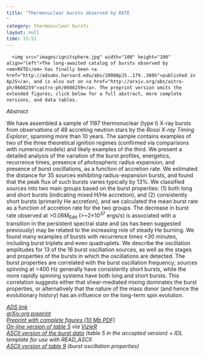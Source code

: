 ```yaml
---
title: "Thermonuclear bursts observed by RXTE
"
category: thermonuclear bursts
layout: null
time: 15:51
---
```

<!-- converted from blosxom format post using convert.pl dkg 22.1.2022 -->
<!-- created by convert.pl on Mon Jan 30 23:42:55 EST 2012 -->
<!-- converted from ../2006/08/thermonuclear-bursts-observed-by-rxte.html -->
<!-- Post timestamp Tuesday, August 15, 2006 11:51 PM -->
<!-- touch -t 200608152351 -->
<!-- Labels: 2006, 2008, papers, thermonuclear bursts -->
      <img src="images/ignitsphere.jpg" width="100" height="100" align="left">The long-awaited catalog of bursts observed by <em>RXTE</em> has finally been <a href="http://adsabs.harvard.edu/abs/2008ApJS..179..360G">published in ApJS</a>, and is also out on <a href="http://arxiv.org/abs/astro-ph/0608259">astro-ph/0608259</a>. The preprint version omits the extended figures; click below for a full abstract, more complete versions, and data tables.
<p>
<em>Abstract</em><p>
We have assembled a sample of 1187 thermonuclear (type I) X-ray bursts from observations of 48 accreting neutron stars by the <em>Rossi X-ray Timing Explorer</em>, spanning more than 10 years. The sample contains examples of two of the three theoretical ignition regimes (confirmed via comparisons with numerical models) and likely examples of the third. We present a detailed analysis of the variation of the burst profiles, energetics, recurrence times, presence of photospheric radius expansion, and presence of burst oscillations, as a function of accretion rate. We estimated the distance for 35 sources exhibiting radius-expansion bursts, and found that the peak flux of such bursts varies typically by 13%. We classified sources into two main groups based on the burst properties: (1) both long and short bursts (indicating mixed H/He accretion), and (2) consistently short bursts (primarily He accretion), and we calculated the mean burst rate as a function of accretion rate for the two groups. The decrease in burst rate observed at >0.06Ṁ<sub>Edd</sub> (>~2×10<sup>37</sup> ergs/s) is associated with a transition in the persistent spectral state and (as has been suggested previously) may be related to the increasing role of steady He burning. We found many examples of bursts with recurrence times <30 minutes, including burst triplets and even quadruplets. We describe the oscillation amplitudes for 13 of the 16 burst oscillation sources, as well as the stages and properties of the bursts in which the oscillations are detected. The burst properties are correlated with the burst oscillation frequency; sources spinning at <400 Hz generally have consistently short bursts, while the more rapidly spinning systems have both long and short bursts. This correlation suggests either that shear-mediated mixing dominates the burst properties, or alternatively that the nature of the mass donor (and hence the evolutionary history) has an influence on the long-term spin evolution.
<p>
<em><a href="http://adsabs.harvard.edu/abs/2008ApJS..179..360G">ADS link</a></em><br>
<em><a href="http://arxiv.org/abs/astro-ph/0608259">arXiv.org preprint</a></em><br>
<em><a href="http://users.monash.edu.au/~dgallow/docs/0608259v2_all.pdf">Preprint with complete figures (10 Mb PDF)</a></em><br>
<em><a href="http://vizier.u-strasbg.fr/cgi-bin/VizieR-2?-source=J/ApJS/179/360">On-line version of table 5</a> via <a href="http://vizier.inasan.ru/viz-bin/VizieR">VizieR</a></em><br>
<em><a href="http://users.monash.edu.au/~dgallow/docs/tab5.tar.gz">ASCII version of the burst data</a> (table 5 in the accepted version) + IDL template for use with READ_ASCII</em><br>
<em><a href="http://users.monash.edu.au/~dgallow/docs/tab9.dat">ASCII version of table 9</a> (burst oscillation properties)</em><p>
